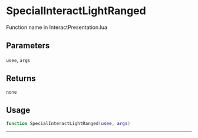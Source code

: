 # SpecialInteractLightRanged
Function name in InteractPresentation.lua
## Parameters
`usee`, `args`
## Returns
`none`
## Usage
```lua
function SpecialInteractLightRanged(usee, args)
```
---
